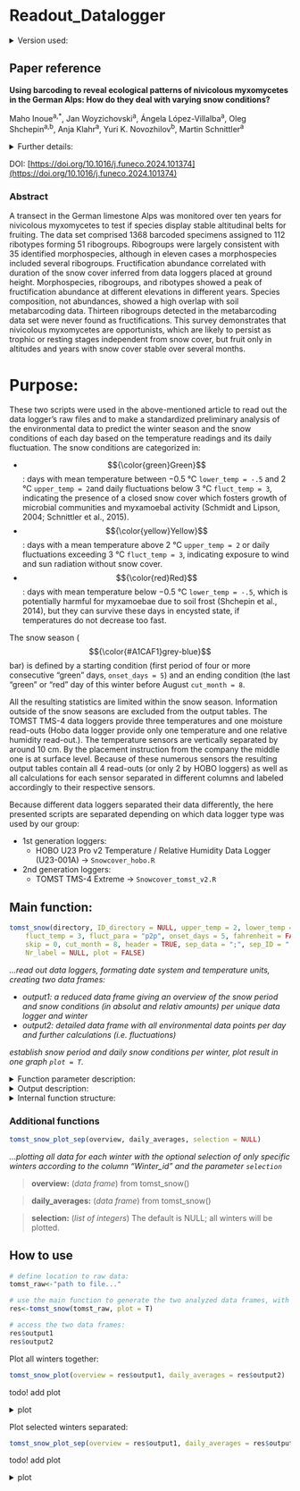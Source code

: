 # Readout_Datalogger
<details>
	
<summary> Version used: </summary> 

R (4.3.0, 2023-04-21)

Packages needed: 
- Pacman: (0.5.1)
- ggplot2: (2.3.4.2)
- lubridate: (1.9.2)
- ggnewscale: (0.4.9)
- dplyr: (1.1.2)
- glue: (1.6.2)
</details>

## Paper reference

**Using barcoding to reveal ecological patterns of nivicolous myxomycetes in the German Alps: 
How do they deal with varying snow conditions?**

Maho Inoue<sup>a,*</sup>, Jan Woyzichovski<sup>a</sup>, Ángela López-Villalba<sup>a</sup>, Oleg Shchepin<sup>a,b</sup>, Anja Klahr<sup>a</sup>, Yuri K. Novozhilov<sup>b</sup>, Martin Schnittler<sup>a</sup>

<details>
<summary>Further details: </summary>

<sup>*</sup>
	Corresponding author

<sup>a</sup>
	Institute of Botany and Landscape Ecology, University Greifswald, Greifswald, Germany
 
<sup>b</sup>
	V.L. Komarov Botanical Institute of the Russian Academy of Sciences, St. Petersburg, Russia

*Received 6 March 2024, Revised 1 July 2024, Accepted 9 July 2024, Available online 16 July 2024, Version of Record 16 July 2024.*

published in: Fungal Ecology, Volume 71, 2024, 101374, ISSN 1754-5048
</details>

DOI: [https://doi.org/10.1016/j.funeco.2024.101374](https://doi.org/10.1016/j.funeco.2024.101374)

### Abstract

A transect in the German limestone Alps was monitored over ten years for nivicolous myxomycetes to test if species display stable altitudinal belts for fruiting. The data set comprised 1368 barcoded specimens assigned to 112 ribotypes forming 51 ribogroups. Ribogroups were largely consistent with 35 identified morphospecies, although in eleven cases a morphospecies included several ribogroups. Fructification abundance correlated with duration of the snow cover inferred from data loggers placed at ground height. Morphospecies, ribogroups, and ribotypes showed a peak of fructification abundance at different elevations in different years. Species composition, not abundances, showed a high overlap with soil metabarcoding data. Thirteen ribogroups detected in the metabarcoding data set were never found as fructifications. This survey demonstrates that nivicolous myxomycetes are opportunists, which are likely to persist as trophic or resting stages independent from snow cover, but fruit only in altitudes and years with snow cover stable over several months.

# Purpose:

These two scripts were used in the above-mentioned article to read out the data logger’s raw files and to make a standardized preliminary analysis of the environmental data to predict the winter season and the snow conditions of each day based on the temperature readings and its daily fluctuation. 
The snow conditions are categorized in:
-	$${\color{green}Green}$$: days with mean temperature between −0.5 °C `lower_temp = -.5` and 2 °C `upper_temp = 2`and daily fluctuations below 3 °C `fluct_temp = 3`, indicating the presence of a closed snow cover which fosters growth of microbial communities and myxamoebal activity (Schmidt and Lipson, 2004; Schnittler et al., 2015).
-	$${\color{yellow}Yellow}$$: days with a mean temperature above 2 °C `upper_temp = 2` or daily fluctuations exceeding 3 °C `fluct_temp = 3`, indicating exposure to wind and sun radiation without snow cover.
-	$${\color{red}Red}$$: days with mean temperature below −0.5 °C  `lower_temp = -.5`, which is potentially harmful for myxamoebae due to soil frost (Shchepin et al., 2014), but they can survive these days in encysted state, if temperatures do not decrease too fast.
  
The snow season ($${\color{#A1CAF1}grey-blue}$$ bar) is defined by a starting condition (first period of four or more consecutive “green” days, `onset_days = 5`) and an ending condition (the last “green” or “red” day of this winter before August  `cut_month = 8`.

All the resulting statistics are limited within the snow season. Information outside of the snow seasons are excluded from the output tables.
The TOMST TMS-4 data loggers provide three temperatures and one moisture read-outs (Hobo data logger provide only one temperature and one relative humidity read-out.). The temperature sensors are vertically separated by around 10 cm. By the placement instruction from the company the middle one is at surface level. Because of these numerous sensors the resulting output tables contain all 4 read-outs (or only 2 by HOBO loggers) as well as all calculations for each sensor separated in different columns and labeled accordingly to their respective sensors.

Because different data loggers separated their data differently, the here presented scripts are separated depending on which data logger type was used by our group: 
-	1st generation loggers:
	-	HOBO U23 Pro v2 Temperature / Relative Humidity Data Logger (U23-001A) 
	&rarr;	`Snowcover_hobo.R`
-	2nd generation loggers:  
	-	TOMST TMS-4 Extreme 
	&rarr; 	`Snowcover_tomst_v2.R`


## Main function:

```R
tomst_snow(directory, ID_directory = NULL, upper_temp = 2, lower_temp = -.5, 
	fluct_temp = 3, fluct_para = "p2p", onset_days = 5, fahrenheit = FALSE,
	skip = 0, cut_month = 8, header = TRUE, sep_data = ";", sep_ID = ",", cover = NULL,
	Nr_label = NULL, plot = FALSE)
```

_…read out data loggers, formating date system and temperature units, creating two data frames:_
- _output1: a reduced data frame giving an overview of the snow period and snow conditions (in absolut and relativ amounts) per unique data logger and winter_
- _output2: detailed data frame with all environmental data points per day and further calculations (i.e. fluctuations)_
  
_establish snow period and daily snow conditions per winter, plot result in one graph `plot = T`._

<details>
<summary>Function parameter description:</summary>

> **directory:** (_string of characters_) path to .csv-file

> **ID_directory:** (_string of characters_) path to supplementary .csv-file. The default is NULL; it will not be used if set to NULL.
> 	A separate .csv file from the .csv file containing the environment data can be provided to extract the cover label and/or an alternative
> 	label name. The unique ID (serial number on the data logger) has to be provided in this supplementary file to assign the correct cover and/or label names.
> 	Header structure of .csv file: ID, Cover, Logger_Nr. (order is irrelevant)

> **upper_temp:** (_float_) Defines the highest temperature limit to determine suitable conditions. The default is 2 °C.

> **lower_temp:** (_float_) Defines the lowest temperature limit to determine suitable conditions. The default is -.5 °C.

> **fluct_temp:** (_float_) Defines the absolute temperature deviation limit to determine suitable conditions. The default is 3 °C.

> **fluct_para:** (_string of characters_) determining which deviation formula should be used:
> - standard deviation (“sd”),
> - variance (“var”),
> - the maximum difference from the mean (“p2x”),
> - the difference between maximum and minimum reached value (“p2p”),
> - the sum of difference to mean (“sd2x”),
> - the sum of difference to zero degree celsius (“sd2z”),
> - or all of the above (“all”).

> **onset_days:** (_integer_) defines the starting condition when the snow season starts (first period of n or more consecutive “green” days). Shorter periods that get > interupted by other categories will be then ignored. The default is 5 days.

> **fahrenheit:** (_boolean_) an internal function that converts given data from Fahrenheit to Celsius. The default is FALSE.

> **skip:** (_integer_) defines how many top rows in the .csv file should be ignored.  The default is 0.

> **cut_month:** (_integer_) separator to determine each year's winter season. The default is 8, with the first day in August the next winter starts.

> **header:** (_boolean_) Whether the first row is used for setting the column titles. The default is TRUE.

> **sep_data:** (_string of characters_) separation character to be used during reading in the .csv file. The default is ”;”.

> **sep_ID:** (_string of characters_) separation character to be used during reading in the supplementary .csv file. The default is “,”.

> **cover:** (_string of characters_) information on whether the logger was placed covered by trees or shrubs (close) or openly without any obstructions above it (open). The default is NULL; it will not be used if set to NULL. 

> **Nr_label:** (_string of characters_) The default is NULL; it will not be used if set to NULL. An alternative form to assign the data to a unique name.

> **plot:** (_boolean_) Whether at the end of caculations a plot over all winters within the main file should be plotted. The default is FALSE.


</details>

<details>
<summary>Output description:</summary>
	
#### Output1:
Per temperature sensor n columns will be generated.


#### Output2:
Per temperature sensor n columns will be generated.


</details>

<details>
	
<summary>Internal function structure:</summary>

These are the internal functions that the main function uses to analyze the raw files and generate the two output data frames. The internal function are used in order  of appearance.

```R
temp-prep(directory, ID_directory = NULL, sep_ID = ",", cover = NULL, Nr_label = NULL)
```

_…creating a template data frame filled with the ID number and, if possible, cover type and alternative unique name._

> **directory:** (_string of characters_) path to .csv-file 

> **ID_directory:** (_string of characters_) path to supplementary .csv-file. The default is NULL; it will not be used if set to NULL.
> 	A separate .csv file from the .csv file containing the environment data can be provided to extract the cover label and/or an alternative
> 	label name. The unique ID (serial number on the data logger) has to be provided in this supplementary file to assign the correct cover and/or label names.
> 	Header structure of .csv file: ID, Cover, Logger_Nr. (order is irrelevant)

> **sep_ID:** (_string of characters_) separation character to be used during reading in the supplementary .csv file. The default is “,”.

> **cover:** (_string of characters_) information on whether the logger was placed covered by trees or shrubs (close) or openly without any obstructions above it (open). The default is NULL; it will not be used if set to NULL. 

> **Nr_label:** (_string of characters_) The default is NULL; it will not be used if set to NULL. An alternative form to assign the data to a unique name.

```R
read_in_tomst(directory, sep_data = ";", header = TRUE, skip = 0, fahrenheit = FALSE)
```

_…read the TOMST .csv file, select the relevant columns by position, determine and unify the date system over the data frame, convert temperature units to Celsius or Fahrenheit, 
	directory: (string of characters) path to .csv-file_
 
> **sep_data:** (_string of characters_) separation character to be used during reading in the .csv file. The default is ”;”.

> **header:** (_boolean_) Whether the first row is used for setting the column titles. The default
is TRUE.

> **skip:** (_integer_) defines how many top rows in the .csv file should be ignored.  The default
is 0.

> **fahrenheit:** (_boolean_) an internal function that converts given data from Fahrenheit to Celsius. The
default is FALSE.

```R
avg_dataframe(data, temp, cover = NULL, Nr_label = NULL, cut_month = 8)
```

_…creating the data frame “daily average” by aggregating the TOMST data per day, introducing the column “Winter” and “Winter_id”: 
The "Winter" column is assigned a unique identifier for each winter season. A winter is defined as the period between the appearance of the month specified by the parameter "cut_month" in one year and the subsequent appearance of the same month in the following year. The column “Winter_id” represents the same information as the “Winter”-column but as an integer value, starting with 1._

> **data:** (_data frame_) data frame coming from the function read_in_tomst()

> **temp:** (_data frame_) data frame coming from the function temp-prep()

> **cover:** see function temp-prep()

> **Nr_label:** see function temp-prep()

> **cut_month:** (_integer_) separator to determine each year's winter season. The
default is 8, with the first day in August the next winter starts.

```R
avg_fluct(data, daily_averages, fluct_para = "p2p")
```

_…calculating for the temperature columns the daily deviation based on different formulas or approaches._
	
> **data:** (_data frame_) from avg_dataframe()
	
> **daily_averages:** (_data frame_) from avg_dataframe()

> **fluct_para:** (_string of characters_) determining which deviation formula should be used:
> - standard deviation (“sd”),
> - variance (“var”),
> - the maximum difference from the mean (“p2x”),
> - the difference between maximum and minimum reached value (“p2p”),
> - the sum of difference to mean (“sd2x”),
> - the sum of difference to zero degree celsius (“sd2z”),
> - or all of the above (“all”).
> 
> Those deviations or fluctuations are later used to determine the daily snow condition. The default is “p2p”.

```R
avg_conditions(daily_averages, upper_temp = 2, lower_temp = -.5, fluct_temp = 3)
```

_…determining the daily snow condition for each temperature column based on the fluctuations and function parameters. Three different snow conditions can be classified:_
- _no snow: the average temperature is above “upper temp,” or average temperature is below “upper temp,” above “lower_temp,” but fluctuation temperature is above “fluct_temp” under those conditions, a protective snow cover cannot exist on the surface_
- _unsuitable: the average temperature is below “lower_temp”  under those conditions, the soil freezes, and no myxomycete can survive_  
- _suitable: the average temperature is between “upper_temp” and “lower_temp,” and the fluctuation temperature is smaller than “fluct_temp” under those conditions, a protective snow cover exists and myxomycetes can survive or even multiply_

**daily_averages:** (_data frame_) from avg_fluct()

> **upper_temp:** (_float_) Defines the highest temperature limit to determine suitable conditions. The default is 2 °C.

> **lower_temp:** (_float_) Defines the lowest temperature limit to determine suitable conditions. The default is -.5 °C.

> **fluct_temp:** (_float_) Defines the absolute temperature deviation limit to determine suitable conditions. The default is 3 °C.

```R
avg_minmax(data, daily_averages)
```

_…calculating the maximum and minimum temperature per day per temperature column_
	
> **data:** (_data frame_) from avg_dataframe()

> **daily_averages:** (_data frame_) from avg_conditions()

```R
snow_seq(data, temp, daily_averages, onset_days = 5)
```

_…determines the snow period by the first days of suitable days longer than “onset_days” each winter. Calculate the absolute and relative number of condition fragments and the length of those fragments._
	
> **data:** (_data frame_) from avg_dataframe()

> **temp:** (_data frame_) from avg_dataframe() 

> **daily_averages:** (_data frame_) from avg_minmax()

> **onset_days:** (_integer_) defines the starting condition when the snow season starts (first period of n or more consecutive “green” days). Shorter periods that get > interupted by other categories will be then ignored. The default is 5 days.

```R
tomst_snow_plot(overview, daily_averages)
```

_…plotting all data for all existing winters in the data frame._

> **overview:** (_data frame_) from tomst_snow()

> **daily_averages:** (_data frame_) from tomst_snow()

</details>

### Additional functions

```R
tomst_snow_plot_sep(overview, daily_averages, selection = NULL)
```

_…plotting all data for each winter with the optional selection of only specific winters according to the column “Winter_id” and the parameter `selection`_

> **overview:** (_data frame_) from tomst_snow()

> **daily_averages:** (_data frame_) from tomst_snow()

> **selection:** (_list of integers_) The default is NULL; all winters will be plotted.

## How to use

```R
# define location to raw data:
tomst_raw<-"path to file..."

# use the main function to generate the two analyzed data frames, with default settings (except "plot"):
res<-tomst_snow(tomst_raw, plot = T)

# access the two data frames:
res$output1
res$output2
```

Plot all winters together:

```R
tomst_snow_plot(overview = res$output1, daily_averages = res$output2)
```
todo! add plot

<details>
<summary>
plot
</summary>
</details>

Plot selected winters separated:

```R
tomst_snow_plot_sep(overview = res$output1, daily_averages = res$output2, selection = c(1,3,5))
```
todo! add plot

<details>
<summary>
plot
</summary>
</details>
